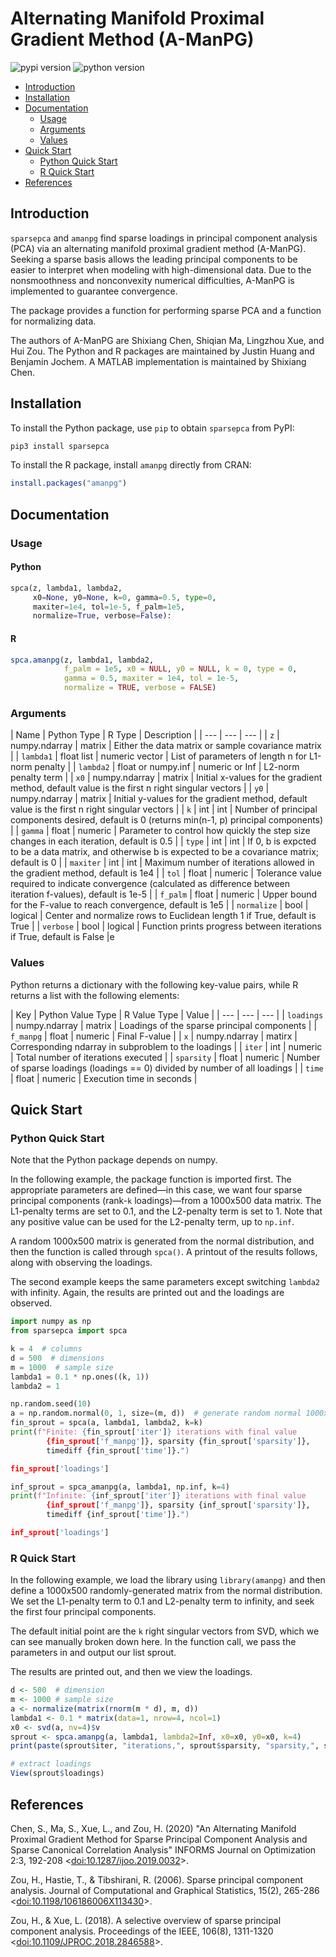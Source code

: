 # Alternating Manifold Proximal Gradient Method (A-ManPG)

![pypi version](https://img.shields.io/pypi/v/sparsepca.svg) ![python version](https://img.shields.io/pypi/pyversions/sparsepca.svg)

- [Introduction](#introduction)
- [Installation](#installation)
- [Documentation](#documentation)
	- [Usage](#usage)
	- [Arguments](#arguments)
	- [Values](#values)
- [Quick Start](#quick-start)
	- [Python Quick Start](#python-quick-start)
	- [R Quick Start](#r-quick-start)
- [References](#references)

## Introduction

`sparsepca` and `amanpg` find sparse loadings in principal component analysis (PCA) via an alternating manifold proximal gradient method (A-ManPG). Seeking a sparse basis allows the leading principal components to be easier to interpret when modeling with high-dimensional data. Due to the nonsmoothness and nonconvexity numerical difficulties, A-ManPG is implemented to guarantee convergence. 

The package provides a function for performing sparse PCA and a function for normalizing data.

The authors of A-ManPG are Shixiang Chen, Shiqian Ma, Lingzhou Xue, and Hui Zou. The Python and R packages are maintained by Justin Huang and Benjamin Jochem. A MATLAB implementation is maintained by Shixiang Chen.

## Installation

To install the Python package, use `pip` to obtain `sparsepca` from PyPI:

```python
pip3 install sparsepca
```

To install the R package, install `amanpg` directly from CRAN:

```r
install.packages("amanpg")
```

## Documentation

### Usage

#### Python

```python
spca(z, lambda1, lambda2, 
     x0=None, y0=None, k=0, gamma=0.5, type=0, 
     maxiter=1e4, tol=1e-5, f_palm=1e5,
	 normalize=True, verbose=False):
```

#### R

```r
spca.amanpg(z, lambda1, lambda2, 
			f_palm = 1e5, x0 = NULL, y0 = NULL, k = 0, type = 0, 
			gamma = 0.5, maxiter = 1e4, tol = 1e-5, 
			normalize = TRUE, verbose = FALSE)
```

### Arguments

| Name | Python Type | R Type | Description |
| --- | --- | --- |
| `z` | numpy.ndarray | matrix | Either the data matrix or sample covariance matrix |
| `lambda1` | float list | numeric vector | List of parameters of length n for L1-norm penalty |
| `lambda2` | float or numpy.inf | numeric or Inf | L2-norm penalty term |
| `x0` | numpy.ndarray | matrix | Initial x-values for the gradient method, default value is the first n right singular vectors |
| `y0` | numpy.ndarray | matrix | Initial y-values for the gradient method, default value is the first n right singular vectors |
| `k` | int | int | Number of principal components desired, default is 0 (returns min(n-1, p) principal components) |
| `gamma` | float | numeric | Parameter to control how quickly the step size changes in each iteration, default is 0.5 |
| `type` | int | int | If 0, b is expcted to be a data matrix, and otherwise b is expected to be a covariance matrix; default is 0 |
| `maxiter` | int | int | Maximum number of iterations allowed in the gradient method, default is 1e4 |
| `tol` | float | numeric | Tolerance value required to indicate convergence (calculated as difference between iteration f-values), default is 1e-5 |
| `f_palm` | float | numeric | Upper bound for the F-value to reach convergence, default is 1e5 |
| `normalize` | bool | logical | Center and normalize rows to Euclidean length 1 if True, default is True |
| `verbose` | bool | logical | Function prints progress between iterations if True, default is False |e

### Values

Python returns a dictionary with the following key-value pairs, while R returns a list with the following elements:

| Key | Python Value Type | R Value Type | Value |
| --- | --- | --- |
| `loadings` | numpy.ndarray | matrix | Loadings of the sparse principal components |
| `f_manpg` | float | numeric | Final F-value |
| `x` | numpy.ndarray | matirx | Corresponding ndarray in subproblem to the loadings |
| `iter` | int | numeric | Total number of iterations executed |
| `sparsity` | float | numeric | Number of sparse loadings (loadings == 0) divided by number of all loadings |
| `time` | float | numeric | Execution time in seconds |

## Quick Start

### Python Quick Start

Note that the Python package depends on numpy.

In the following example, the package function is imported first. The appropriate parameters are defined&mdash;in this case, we want four sparse principal components (rank-`k` loadings)&mdash;from a 1000x500 data matrix. The L1-penalty terms are set to 0.1, and the L2-penalty term is set to 1. Note that any positive value can be used for the L2-penalty term, up to `np.inf`. 

A random 1000x500 matrix is generated from the normal distribution, and then the function is called through `spca()`. A printout of the results follows, along with observing the loadings. 

The second example keeps the same parameters except switching `lambda2` with infinity. Again, the results are printed out and the loadings are observed.

```python
import numpy as np
from sparsepca import spca

k = 4  # columns
d = 500  # dimensions
m = 1000  # sample size
lambda1 = 0.1 * np.ones((k, 1))
lambda2 = 1

np.random.seed(10)
a = np.random.normal(0, 1, size=(m, d))  # generate random normal 1000x500 matrix
fin_sprout = spca(a, lambda1, lambda2, k=k)
print(f"Finite: {fin_sprout['iter']} iterations with final value 
		{fin_sprout['f_manpg']}, sparsity {fin_sprout['sparsity']}, 
		timediff {fin_sprout['time']}.")

fin_sprout['loadings']

inf_sprout = spca_amanpg(a, lambda1, np.inf, k=4)
print(f"Infinite: {inf_sprout['iter']} iterations with final value 
		{inf_sprout['f_manpg']}, sparsity {inf_sprout['sparsity']}, 
		timediff {inf_sprout['time']}.")

inf_sprout['loadings']
```

### R Quick Start

In the following example, we load the library using `library(amanpg)` and then define a 1000x500 randomly-generated matrix from the normal distribution. We set the L1-penalty term to 0.1 and L2-penalty term to infinity, and seek the first four principal components.

The default initial point are the `k` right singular vectors from SVD, which we can see manually broken down here. In the function call, we pass the parameters in and output our list sprout. 

The results are printed out, and then we view the loadings.

```r
d <- 500  # dimension
m <- 1000 # sample size
a <- normalize(matrix(rnorm(m * d), m, d))
lambda1 <- 0.1 * matrix(data=1, nrow=4, ncol=1)
x0 <- svd(a, nv=4)$v
sprout <- spca.amanpg(a, lambda1, lambda2=Inf, x0=x0, y0=x0, k=4) 
print(paste(sprout$iter, "iterations,", sprout$sparsity, "sparsity,", sprout$time))

# extract loadings
View(sprout$loadings)
```

## References

Chen, S., Ma, S., Xue, L., and Zou, H. (2020) "An Alternating Manifold Proximal Gradient Method for Sparse Principal Component Analysis and Sparse Canonical Correlation Analysis" INFORMS Journal on Optimization 2:3, 192-208 <[doi:10.1287/ijoo.2019.0032](https://doi.org/10.1287%2Fijoo.2019.0032)>.

Zou, H., Hastie, T., & Tibshirani, R. (2006). Sparse principal component analysis. Journal of Computational and Graphical Statistics, 15(2), 265-286 <[doi:10.1198/106186006X113430](https://doi.org/10.1198%2F106186006X113430)>.

Zou, H., & Xue, L. (2018). A selective overview of sparse principal component analysis. Proceedings of the IEEE, 106(8), 1311-1320 <[doi:10.1109/JPROC.2018.2846588](https://doi.org/10.1109%2FJPROC.2018.2846588)>.


